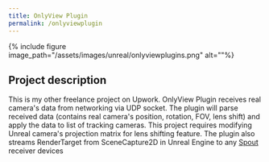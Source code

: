 ```yaml
---
title: OnlyView Plugin
permalink: /onlyviewplugin
---
```


{% include figure image_path="/assets/images/unreal/onlyviewplugins.png" alt=""%}

<h2>Project description</h2>

This is my other freelance project on Upwork. OnlyView Plugin receives real camera's data from networking via UDP socket. The plugin will parse received data (contains real camera's position, rotation, FOV, lens shift) and apply the data to list of tracking cameras. This project requires modifying Unreal camera's projection matrix for lens shifting feature. The plugin also streams RenderTarget from SceneCapture2D in Unreal Engine to any [Spout](https://spout.zeal.co/) receiver devices

